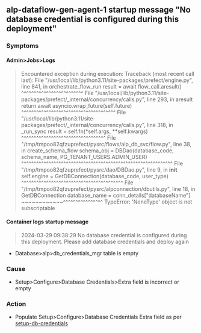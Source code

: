 ## alp-dataflow-gen-agent-1 startup message "No database credential is configured during this deployment"
### Symptoms
#### Admin>Jobs>Logs
> Encountered exception during execution: Traceback (most recent call last): File "/usr/local/lib/python3.11/site-packages/prefect/engine.py", line 841, in orchestrate_flow_run result = await flow_call.aresult() ^^^^^^^^^^^^^^^^^^^^^^^^^ File "/usr/local/lib/python3.11/site-packages/prefect/_internal/concurrency/calls.py", line 293, in aresult return await asyncio.wrap_future(self.future) ^^^^^^^^^^^^^^^^^^^^^^^^^^^^^^^^^^^^^^ File "/usr/local/lib/python3.11/site-packages/prefect/_internal/concurrency/calls.py", line 318, in _run_sync result = self.fn(*self.args, **self.kwargs) ^^^^^^^^^^^^^^^^^^^^^^^^^^^^^^^^^^ File "/tmp/tmpoo82qfzuprefect/pysrc/flows/alp_db_svc/flow.py", line 38, in create_schema_flow schema_obj = DBDao(database_code, schema_name, PG_TENANT_USERS.ADMIN_USER) ^^^^^^^^^^^^^^^^^^^^^^^^^^^^^^^^^^^^^^^^^^^^^^^^^^^^^^^^^^^^^ File "/tmp/tmpoo82qfzuprefect/pysrc/dao/DBDao.py", line 9, in __init__ self.engine = GetDBConnection(database_code, user_type) ^^^^^^^^^^^^^^^^^^^^^^^^^^^^^^^^^^^^^^^^^ File "/tmp/tmpoo82qfzuprefect/pysrc/alpconnection/dbutils.py", line 18, in GetDBConnection database_name = conn_details["databaseName"] ~~~~~~~~~~~~^^^^^^^^^^^^^^^^ TypeError: 'NoneType' object is not subscriptable
#### Container logs startup message
> 2024-03-29 09:38:29 No database credential is configured during this deployment. Please add database credentials and deploy again
- Database>alp>db_credentials_mgr table is empty
### Cause
- Setup>Configure>Database Credentials>Extra field is incorrect or empty
### Action
- Populate Setup>Configure>Database Credentials Extra field as per [setup-db-credentials](../3-setup-db-credentials.md)